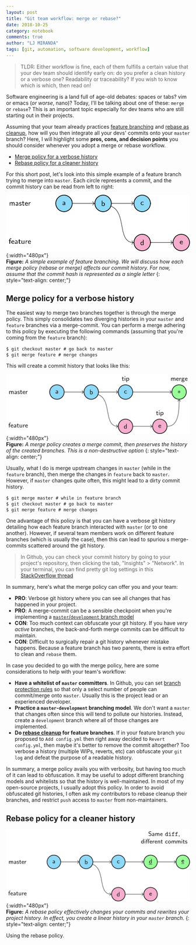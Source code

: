 ```yaml
---
layout: post
title: "Git team workflow: merge or rebase?"
date: 2018-10-25
category: notebook
comments: true
author: "LJ MIRANDA"
tags: [git, automation, software development, workflow]
---
```


> TLDR: Either workflow is fine, each of them fulfills a certain value that
> your dev team should identify early on: do you prefer a clean history or a
> verbose one? Readability or traceability? If you wish to know which is which,
> then read on!

Software engineering is a land full of age-old debates: spaces or tabs? vim or
emacs (*or worse*, nano)? Today, I'll be talking about one of these: `merge` or
`rebase`? This is an important topic especially for dev teams who are still
starting out in their projects.

Assuming that your team already practices [feature
branching](https://www.atlassian.com/git/tutorials/comparing-workflows/feature-branch-workflow)
and [rebase as
cleanup](https://www.atlassian.com/git/tutorials/rewriting-history/git-rebase),
how will you then integrate all your devs' commits onto your `master` branch?
Here, I will highlight some **pros, cons, and decision points** you should
consider whenever you adopt a merge or rebase workflow.

- [Merge policy for a verbose history](#merge-policy-for-a-verbose-history)
- [Rebase policy for a cleaner history](#rebase-policy-for-a-cleaner-history)

For this short post, let's look into this simple example of a feature branch
trying to merge into `master`. Each circle represents a commit, and the commit
history can be read from left to right:


![Diagram](/assets/png/gitflow/feature-branch.png){:width="480px"}  
__Figure:__ _A simple example of feature branching. We will discuss how each
merge policy (rebase or merge) affects our commit history. For now, assume that
the commit hash is represented as a single letter_
{: style="text-align: center;"}

## Merge policy for a verbose history

The easiest way to merge two branches together is through the merge policy.
This simply consolidates two diverging histories in your `master` and
`feature` branches via a merge-commit. You can perform a merge adhering to 
this policy by executing the following commands (assuming that you're
coming from the `feature` branch):

```shell
$ git checkout master # go back to master
$ git merge feature # merge changes
```

This will create a commit history that looks like this:

![Diagram](/assets/png/gitflow/merge.png){:width="480px"}  
__Figure:__ _A merge policy creates a merge commit, then preserves the
history of the created branches. This is a non-destructive
option_
{: style="text-align: center;"}

Usually, what I do is merge upstream changes in `master` (while in the
`feature` branch), then merge the changes in `feature` back to `master`.
However, if `master` changes quite often, this might lead to a dirty commit
history. 

```shell
$ git merge master # while in feature branch
$ git checkout master # go back to master
$ git merge feature # merge changes
```

One advantage of this policy is that you can have a verbose git history
detailing how each feature branch interacted with `master` (or to one
another). However, if several team members work on different feature branches
(which is usually the case), then this can lead to spuriou s merge-commits
scattered around the git history. 

> In Github, you can check your commit history by going to your project's
> repository, then clicking the tab, "Insights" > "Network". In your terminal, you can find
> pretty git log settings in this [StackOverflow thread](https://stackoverflow.com/questions/1057564/pretty-git-branch-graphs)

In summary, here's what the merge policy can offer you and your team:
- **PRO**: Verbose git history where you can see all changes that has happened in your project.
- **PRO**: A merge-commit can be a sensible checkpoint when you're implementing
  a [`master`/`development` branch model](https://nvie.com/posts/a-successful-git-branching-model/#the-main-branches)
- **CON**: Too much context can obfuscate your git history. If you have *very
    active* branches, the back-and-forth merge commits can be difficult to
    maintain.
- **CON**: Difficult to surgically repair a git history whenever mistake
    happens. Because a feature branch has two parents, there is extra effort to
    clean and `rebase` them.

In case you decided to go with the merge policy, here are some considerations
to help with your team's workflow:
- **Have a whitelist of `master` committers**. In Github, you can set [branch
    protection rules](https://help.github.com/articles/configuring-protected-branches/)
    so that only a select number of people can commit/merge onto `master`.
    Usually this is the project lead or an experienced developer. 
- **Practice a `master`-`development` branching model**. We don't want a
    `master` that changes often since this will tend to pollute our histories.
    Instead, create a `development` branch where all of those changes are
    implemented.
- **Do [rebase cleanup](http://www.siliconfidential.com/articles/15-seconds-to-cleaner-git-history/) for feature branches**.
    If in your feature branch you proposed to `Add config.yml` then right away decided to
    `Revert config.yml`, then maybe it's better to remove the commit
    altogether? Too verbose a history (multiple WIPs, reverts, etc) can
    obfuscate your `git log` and defeat the purpose of a readable history. 

In summary, a merge policy avails you with verbosity, but having too much of it
can lead to obfuscation. It may be useful to adopt different branching models
and whitelists so that the history is well-maintained. In most of my
open-source projects, I usually adopt this policy. In order to avoid obfuscated
git histories, I often ask my contributors to rebase cleanup their branches,
and restrict `push` access to `master` from non-maintainers.

## Rebase policy for a cleaner history

![Diagram](/assets/png/gitflow/rebase.png){:width="480px"}  
__Figure:__ _A rebase policy effectively changes your commits and rewrites your
project history. In effect, you create a linear history in your `master`
branch._
{: style="text-align: center;"}

Using the rebase policy. 
